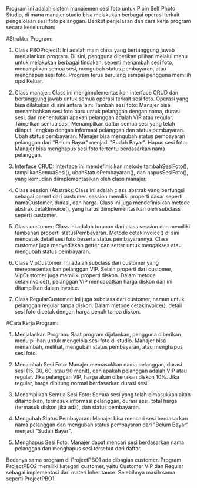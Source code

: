 Program ini adalah sistem manajemen sesi foto untuk Pipin Self Photo Studio, di mana manajer studio bisa melakukan berbagai operasi terkait pengelolaan sesi foto pelanggan. Berikut penjelasan dan cara kerja program secara keseluruhan:


#Struktur Program:

1. Class PBOProject1:
Ini adalah main class yang bertanggung jawab menjalankan program. Di sini, pengguna diberikan pilihan melalui menu untuk melakukan berbagai tindakan, seperti menambah sesi foto, menampilkan semua sesi, mengubah status pembayaran, atau menghapus sesi foto. Program terus berulang sampai pengguna memilih opsi Keluar.

2. Class manajer:
Class ini mengimplementasikan interface CRUD dan bertanggung jawab untuk semua operasi terkait sesi foto.
Operasi yang bisa dilakukan di sini antara lain:
Tambah sesi foto: Manajer bisa menambahkan sesi foto baru untuk pelanggan dengan nama, durasi sesi, dan menentukan apakah pelanggan adalah VIP atau regular.
Tampilkan semua sesi: Menampilkan daftar semua sesi yang telah diinput, lengkap dengan informasi pelanggan dan status pembayaran.
Ubah status pembayaran: Manajer bisa mengubah status pembayaran pelanggan dari "Belum Bayar" menjadi "Sudah Bayar".
Hapus sesi foto: Manajer bisa menghapus sesi foto tertentu berdasarkan nama pelanggan.

3. Interface CRUD:
Interface ini mendefinisikan metode tambahSesiFoto(), tampilkanSemuaSesi(), ubahStatusPembayaran(), dan hapusSesiFoto(), yang kemudian diimplementasikan oleh class manajer.

4. Class session (Abstrak):
Class ini adalah class abstrak yang berfungsi sebagai parent dari customer.
session memiliki properti dasar seperti namaCustomer, durasi, dan harga. Class ini juga mendefinisikan metode abstrak cetakInvoice(), yang harus diimplementasikan oleh subclass seperti customer.

5. Class customer:
Class ini adalah turunan dari class session dan memiliki tambahan properti statusPembayaran. Metode cetakInvoice() di sini mencetak detail sesi foto beserta status pembayarannya.
Class customer juga menyediakan getter dan setter untuk mengakses atau mengubah status pembayaran.

6. Class VipCustomer:
Ini adalah subclass dari customer yang merepresentasikan pelanggan VIP. Selain properti dari customer, VipCustomer juga memiliki properti diskon.
Dalam metode cetakInvoice(), pelanggan VIP mendapatkan harga diskon dan ini ditampilkan dalam invoice.

7. Class RegularCustomer:
Ini juga subclass dari customer, namun untuk pelanggan regular tanpa diskon. Dalam metode cetakInvoice(), detail sesi foto dicetak dengan harga penuh tanpa diskon.


#Cara Kerja Program:

1. Menjalankan Program:
Saat program dijalankan, pengguna diberikan menu pilihan untuk mengelola sesi foto di studio. Manajer bisa menambah, melihat, mengubah status pembayaran, atau menghapus sesi foto.

2. Menambah Sesi Foto:
Manajer memasukkan nama pelanggan, durasi sesi (15, 30, 60, atau 90 menit), dan apakah pelanggan adalah VIP atau regular.
Jika pelanggan VIP, harga akan dikenakan diskon 10%. Jika regular, harga dihitung normal berdasarkan durasi sesi.

3. Menampilkan Semua Sesi Foto:
Semua sesi yang telah dimasukkan akan ditampilkan, termasuk informasi pelanggan, durasi sesi, total harga (termasuk diskon jika ada), dan status pembayaran.

4. Mengubah Status Pembayaran:
Manajer bisa mencari sesi berdasarkan nama pelanggan dan mengubah status pembayaran dari "Belum Bayar" menjadi "Sudah Bayar".

5. Menghapus Sesi Foto:
Manajer dapat mencari sesi berdasarkan nama pelanggan dan menghapus sesi tersebut dari daftar.

Bedanya sama program di ProjectPBO1 ada dibagian customer. Program ProjectPBO2 memiliki kategori customer, yaitu Customer VIP dan Regular sebagai implementasi dari materi Inheritance. Selebihnya masih sama seperti ProjectPBO1.
